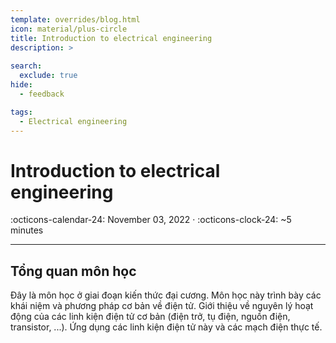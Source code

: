 ```yaml
---
template: overrides/blog.html
icon: material/plus-circle
title: Introduction to electrical engineering 
description: >
  
search:
  exclude: true
hide:
  - feedback

tags:
  - Electrical engineering
---
```


# __Introduction to electrical engineering__

<span>
:octicons-calendar-24: November 03, 2022 ·
:octicons-clock-24: ~5 minutes

</span>

---

## __Tổng quan môn học__

Đây là môn học ở giai đoạn kiến thức đại cương. Môn học này trình bày các khái niệm và phương pháp cơ bản về điện tử. Giới thiệu về nguyên lý hoạt động của các linh kiện điện tử cơ bản (điện trở, tụ điện, nguồn điện, transistor, ...). Ứng dụng các linh kiện điện tử này và các mạch điện thực tế.